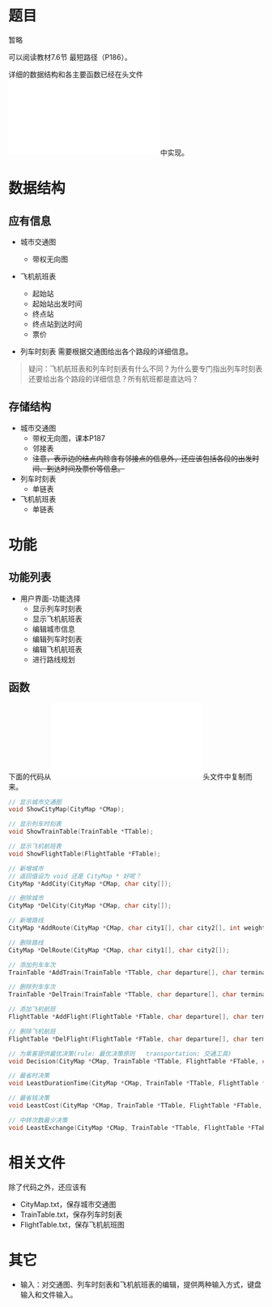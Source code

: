 # 题目

暂略

可以阅读教材7.6节 最短路径（P186）。

详细的数据结构和各主要函数已经在头文件![NationalTrafficConsult.c](NationalTrafficConsult.c)中实现。

# 数据结构

## 应有信息

- 城市交通图
  - 带权无向图
- 飞机航班表
  - 起始站
  - 起始站出发时间
  - 终点站
  - 终点站到达时间
  - 票价

- 列车时刻表
    需要根据交通图给出各个路段的详细信息。

> 疑问：飞机航班表和列车时刻表有什么不同？为什么要专门指出列车时刻表还要给出各个路段的详细信息？所有航班都是直达吗？

## 存储结构

- 城市交通图
  - 带权无向图，课本P187
  - 邻接表
  - <del>注意，表示边的结点内除含有邻接点的信息外，还应该包括各段的出发时间、到达时间及票价等信息。</del>
- 列车时刻表
  - 单链表
- 飞机航班表
  - 单链表

# 功能

## 功能列表

- 用户界面-功能选择
  <!-- - 显示城市交通图 -->
  - 显示列车时刻表
  - 显示飞机航班表
  - 编辑城市信息
  - 编辑列车时刻表
  - 编辑飞机航班表
  - 进行路线规划

## 函数

下面的代码从![NationalTrafficConsult.c](NationalTrafficConsult.c)头文件中复制而来。

``` c
// 显示城市交通图
void ShowCityMap(CityMap *CMap);

// 显示列车时刻表
void ShowTrainTable(TrainTable *TTable);

// 显示飞机航班表
void ShowFlightTable(FlightTable *FTable);

// 新增城市
// 返回值设为 void 还是 CityMap * 好呢？
CityMap *AddCity(CityMap *CMap, char city[]);

// 删除城市
CityMap *DelCity(CityMap *CMap, char city[]);

// 新增路线
CityMap *AddRoute(CityMap *CMap, char city1[], char city2[], int weight);

// 删除路线
CityMap *DelRoute(CityMap *CMap, char city1[], char city2[]);

// 添加列车车次
TrainTable *AddTrain(TrainTable *TTable, char departure[], char terminal[], Time start_time, Time end_time, double cost);

// 删除列车车次
TrainTable *DelTrain(TrainTable *TTable, char departure[], char terminal[], Time start_time, Time end_time, double cost);

// 添加飞机航班
FlightTable *AddFlight(FlightTable *FTable, char departure[], char terminal[], Time start_time, Time end_time, double cost);

// 删除飞机航班
FlightTable *DelFlight(FlightTable *FTable, char departure[], char terminal[], Time start_time, Time end_time, double cost);

// 为乘客提供最优决策(rule: 最优决策原则   transportation: 交通工具)
void Decision(CityMap *CMap, TrainTable *TTable, FlightTable *FTable, char departure[], char terminal[], int rule, int transportation);

// 最省时决策
void LeastDurationTime(CityMap *CMap, TrainTable *TTable, FlightTable *FTable, char departure[], char terminal[], int transportation);

// 最省钱决策
void LeastCost(CityMap *CMap, TrainTable *TTable, FlightTable *FTable, char departure[], char terminal[], int transportation);

// 中转次数最少决策
void LeastExchange(CityMap *CMap, TrainTable *TTable, FlightTable *FTable, char departure[], char terminal[], int transportation);
```

# 相关文件

除了代码之外，还应该有

- CityMap.txt，保存城市交通图
- TrainTable.txt，保存列车时刻表
- FlightTable.txt，保存飞机航班图

# 其它

- 输入：对交通图、列车时刻表和飞机航班表的编辑，提供两种输入方式，键盘输入和文件输入。